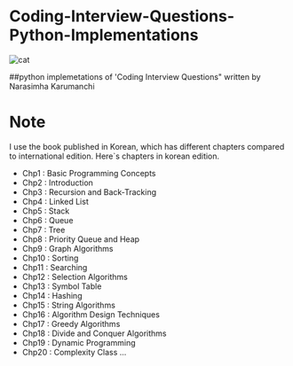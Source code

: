 # Coding-Interview-Questions-Python-Implementations

![cat](https://images-na.ssl-images-amazon.com/images/I/51r6oO5Vy-L._SX384_BO1,204,203,200_.jpg)

##python implemetations of 'Coding Interview Questions" written by Narasimha Karumanchi

# Note
I use the book published in Korean, which has different chapters compared to international edition.
Here`s chapters in korean edition.
 - Chp1 : Basic Programming Concepts
 - Chp2 : Introduction
 - Chp3 : Recursion and Back-Tracking
 - Chp4 : Linked List
 - Chp5 : Stack
 - Chp6 : Queue
 - Chp7 : Tree
 - Chp8 : Priority Queue and Heap
 - Chp9 : Graph Algorithms
 - Chp10 : Sorting
 - Chp11 : Searching
 - Chp12 : Selection Algorithms
 - Chp13 : Symbol Table
 - Chp14 : Hashing
 - Chp15 : String Algorithms
 - Chp16 : Algorithm Design Techniques
 - Chp17 : Greedy Algorithms
 - Chp18 : Divide and Conquer Algorithms
 - Chp19 : Dynamic Programming
 - Chp20 : Complexity Class
 ...

